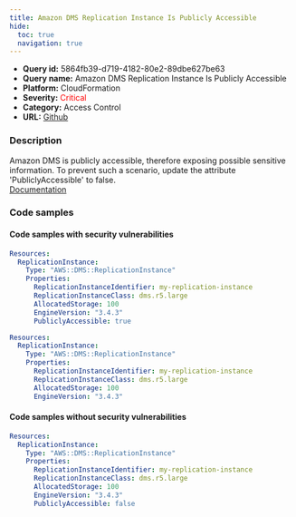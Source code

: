 ```yaml
---
title: Amazon DMS Replication Instance Is Publicly Accessible
hide:
  toc: true
  navigation: true
---
```


<style>
  .highlight .hll {
    background-color: #ff171742;
  }
  .md-content {
    max-width: 1100px;
    margin: 0 auto;
  }
</style>

-   **Query id:** 5864fb39-d719-4182-80e2-89dbe627be63
-   **Query name:** Amazon DMS Replication Instance Is Publicly Accessible
-   **Platform:** CloudFormation
-   **Severity:** <span style="color:#ff0000">Critical</span>
-   **Category:** Access Control
-   **URL:** [Github](https://github.com/Checkmarx/kics/tree/master/assets/queries/cloudFormation/aws/amazon_dms_replication_instance_is_publicly_accessible)

### Description
Amazon DMS is publicly accessible, therefore exposing possible sensitive information. To prevent such a scenario, update the attribute 'PubliclyAccessible' to false.<br>
[Documentation](https://docs.aws.amazon.com/AWSCloudFormation/latest/UserGuide/aws-resource-dms-replicationinstance.html)

### Code samples
#### Code samples with security vulnerabilities
```yaml title="Positive test num. 1 - yaml file" hl_lines="9"
Resources:
  ReplicationInstance:
    Type: "AWS::DMS::ReplicationInstance"
    Properties:
      ReplicationInstanceIdentifier: my-replication-instance
      ReplicationInstanceClass: dms.r5.large
      AllocatedStorage: 100
      EngineVersion: "3.4.3"
      PubliclyAccessible: true

```
```yaml title="Positive test num. 2 - yaml file" hl_lines="4"
Resources:
  ReplicationInstance:
    Type: "AWS::DMS::ReplicationInstance"
    Properties:
      ReplicationInstanceIdentifier: my-replication-instance
      ReplicationInstanceClass: dms.r5.large
      AllocatedStorage: 100
      EngineVersion: "3.4.3"

```


#### Code samples without security vulnerabilities
```yaml title="Negative test num. 1 - yaml file"
Resources:
  ReplicationInstance:
    Type: "AWS::DMS::ReplicationInstance"
    Properties:
      ReplicationInstanceIdentifier: my-replication-instance
      ReplicationInstanceClass: dms.r5.large
      AllocatedStorage: 100
      EngineVersion: "3.4.3"
      PubliclyAccessible: false

```
